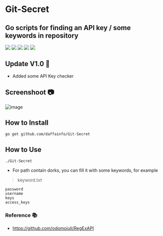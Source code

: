 # Git-Secret
## Go scripts for finding an API key / some keywords in repository
![](https://img.shields.io/github/license/daffainfo/Git-Secret)
![](https://img.shields.io/github/issues/daffainfo/Git-Secret)
![](https://img.shields.io/github/forks/daffainfo/Git-Secret)
![](https://img.shields.io/github/stars/daffainfo/Git-Secret)
![](https://img.shields.io/github/last-commit/daffainfo/Git-Secret)

## Update V1.0 🚀 
- Added some API Key checker

## Screenshoot 📷

![image](https://user-images.githubusercontent.com/36522826/128018595-990a9054-3d8a-4b1b-8c70-afc901f093eb.png)

## How to Install

```go get github.com/daffainfo/Git-Secret```

## How to Use

```
./Git-Secret
```

* For path contain dorks, you can fill it with some keywords, for example
> keyword.txt
```
password
username
keys
access_keys
```

### Reference 📚

- https://github.com/odomojuli/RegExAPI
